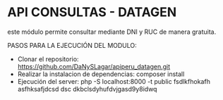 # API CONSULTAS - DATAGEN
este módulo permite consultar mediante DNI y RUC de manera gratuita.

PASOS PARA LA EJECUCIÓN DEL MODULO:
  - Clonar el repositorio: https://github.com/DaNySLagar/apiperu_datagen.git
  - Realizar la instalacion de dependencias: composer install
  - Ejecución del server: php -S localhost:8000 -t public
  fsdlkfhokafh
  asfhksafjdcsd
  dsc
  dkbclsdyhufdvjgasd9y8idwq

  
